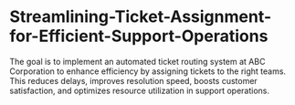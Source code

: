 # Streamlining-Ticket-Assignment-for-Efficient-Support-Operations
The goal is to implement an automated ticket routing system at ABC Corporation to enhance efficiency by assigning tickets to the right teams. This reduces delays, improves resolution speed, boosts customer satisfaction, and optimizes resource utilization in support operations.
